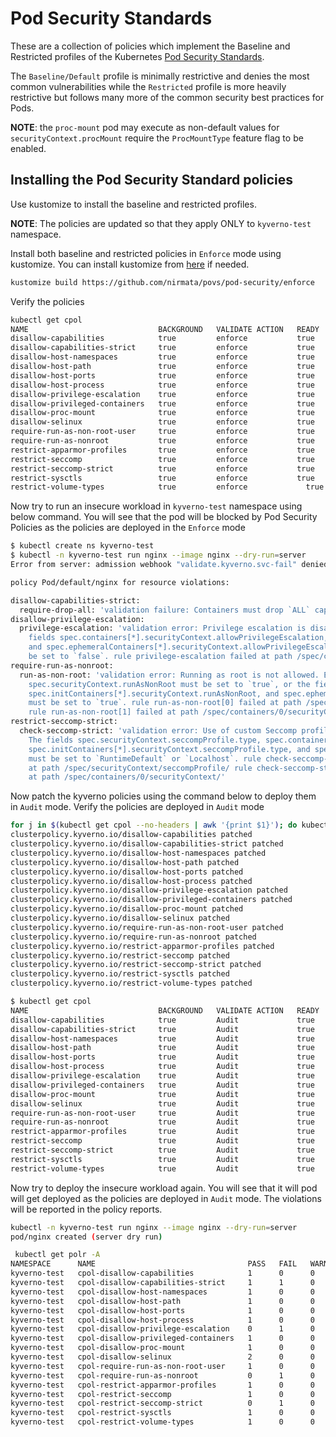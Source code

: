 # Pod Security Standards


These are a collection of policies which implement the Baseline and Restricted profiles of the Kubernetes [Pod Security Standards](https://kubernetes.io/docs/concepts/security/pod-security-standards/).

The `Baseline/Default` profile is minimally restrictive and denies the most common vulnerabilities while the `Restricted` profile is more heavily restrictive but follows many more of the common security best practices for Pods.


**NOTE**: the `proc-mount` pod may execute as non-default values for `securityContext.procMount` require the `ProcMountType` feature flag to be enabled.

## Installing the Pod Security Standard policies
Use kustomize to install the baseline and restricted profiles.

**NOTE**: The policies are updated so that they apply ONLY to `kyverno-test` namespace. 

Install both baseline and restricted policies in `Enforce` mode using kustomize. You can install kustomize from [here](https://kubectl.docs.kubernetes.io/installation/kustomize/) if needed. 
```sh
kustomize build https://github.com/nirmata/povs/pod-security/enforce  | kubectl apply -f - 
```
Verify the policies 
```sh
kubectl get cpol
NAME                             BACKGROUND   VALIDATE ACTION   READY   AGE
disallow-capabilities            true         enforce           true    20m
disallow-capabilities-strict     true         enforce           true    20m
disallow-host-namespaces         true         enforce           true    20m
disallow-host-path               true         enforce           true    19m
disallow-host-ports              true         enforce           true    19m
disallow-host-process            true         enforce           true    19m
disallow-privilege-escalation    true         enforce           true    19m
disallow-privileged-containers   true         enforce           true    19m
disallow-proc-mount              true         enforce           true    19m
disallow-selinux                 true         enforce           true    19m
require-run-as-non-root-user     true         enforce           true    19m
require-run-as-nonroot           true         enforce           true    19m
restrict-apparmor-profiles       true         enforce           true    19m
restrict-seccomp                 true         enforce           true    19m
restrict-seccomp-strict          true         enforce           true    19m
restrict-sysctls                 true         enforce           true    19m
restrict-volume-types            true         enforce             true    19m
```
Now try to run an insecure workload in `kyverno-test` namespace using below command. You will see that the pod will be blocked by Pod Security Policies as the policies are deployed in the `Enforce` mode
```sh
$ kubectl create ns kyverno-test
$ kubectl -n kyverno-test run nginx --image nginx --dry-run=server
Error from server: admission webhook "validate.kyverno.svc-fail" denied the request:

policy Pod/default/nginx for resource violations:

disallow-capabilities-strict:
  require-drop-all: 'validation failure: Containers must drop `ALL` capabilities.'
disallow-privilege-escalation:
  privilege-escalation: 'validation error: Privilege escalation is disallowed. The
    fields spec.containers[*].securityContext.allowPrivilegeEscalation, spec.initContainers[*].securityContext.allowPrivilegeEscalation,
    and spec.ephemeralContainers[*].securityContext.allowPrivilegeEscalation must
    be set to `false`. rule privilege-escalation failed at path /spec/containers/0/securityContext/'
require-run-as-nonroot:
  run-as-non-root: 'validation error: Running as root is not allowed. Either the field
    spec.securityContext.runAsNonRoot must be set to `true`, or the fields spec.containers[*].securityContext.runAsNonRoot,
    spec.initContainers[*].securityContext.runAsNonRoot, and spec.ephemeralContainers[*].securityContext.runAsNonRoot
    must be set to `true`. rule run-as-non-root[0] failed at path /spec/securityContext/runAsNonRoot/
    rule run-as-non-root[1] failed at path /spec/containers/0/securityContext/'
restrict-seccomp-strict:
  check-seccomp-strict: 'validation error: Use of custom Seccomp profiles is disallowed.
    The fields spec.securityContext.seccompProfile.type, spec.containers[*].securityContext.seccompProfile.type,
    spec.initContainers[*].securityContext.seccompProfile.type, and spec.ephemeralContainers[*].securityContext.seccompProfile.type
    must be set to `RuntimeDefault` or `Localhost`. rule check-seccomp-strict[0] failed
    at path /spec/securityContext/seccompProfile/ rule check-seccomp-strict[1] failed
    at path /spec/containers/0/securityContext/'
```
Now patch the kyverno policies using the command below to deploy them in `Audit` mode. Verify the policies are deployed in `Audit` mode
```sh
for j in $(kubectl get cpol --no-headers | awk '{print $1}'); do kubectl patch cpol $j --type='json' -p='[{"op": "replace", "path": "/spec/validationFailureAction", "value":"Audit"}]';done
clusterpolicy.kyverno.io/disallow-capabilities patched
clusterpolicy.kyverno.io/disallow-capabilities-strict patched
clusterpolicy.kyverno.io/disallow-host-namespaces patched
clusterpolicy.kyverno.io/disallow-host-path patched
clusterpolicy.kyverno.io/disallow-host-ports patched
clusterpolicy.kyverno.io/disallow-host-process patched
clusterpolicy.kyverno.io/disallow-privilege-escalation patched
clusterpolicy.kyverno.io/disallow-privileged-containers patched
clusterpolicy.kyverno.io/disallow-proc-mount patched
clusterpolicy.kyverno.io/disallow-selinux patched
clusterpolicy.kyverno.io/require-run-as-non-root-user patched
clusterpolicy.kyverno.io/require-run-as-nonroot patched
clusterpolicy.kyverno.io/restrict-apparmor-profiles patched
clusterpolicy.kyverno.io/restrict-seccomp patched
clusterpolicy.kyverno.io/restrict-seccomp-strict patched
clusterpolicy.kyverno.io/restrict-sysctls patched
clusterpolicy.kyverno.io/restrict-volume-types patched

$ kubectl get cpol
NAME                             BACKGROUND   VALIDATE ACTION   READY   AGE
disallow-capabilities            true         Audit             true    27m
disallow-capabilities-strict     true         Audit             true    27m
disallow-host-namespaces         true         Audit             true    27m
disallow-host-path               true         Audit             true    27m
disallow-host-ports              true         Audit             true    27m
disallow-host-process            true         Audit             true    27m
disallow-privilege-escalation    true         Audit             true    27m
disallow-privileged-containers   true         Audit             true    27m
disallow-proc-mount              true         Audit             true    27m
disallow-selinux                 true         Audit             true    27m
require-run-as-non-root-user     true         Audit             true    27m
require-run-as-nonroot           true         Audit             true    27m
restrict-apparmor-profiles       true         Audit             true    27m
restrict-seccomp                 true         Audit             true    27m
restrict-seccomp-strict          true         Audit             true    27m
restrict-sysctls                 true         Audit             true    27m
restrict-volume-types            true         Audit             true    27m

```
Now try to deploy the insecure workload again. You will see that it will pod will get deployed as the policies are deployed in `Audit` mode. The violations will be reported in the policy reports. 
```sh
kubectl -n kyverno-test run nginx --image nginx --dry-run=server
pod/nginx created (server dry run)

 kubectl get polr -A
NAMESPACE      NAME                                  PASS   FAIL   WARN   ERROR   SKIP   AGE
kyverno-test   cpol-disallow-capabilities            1      0      0      0       0      4m7s
kyverno-test   cpol-disallow-capabilities-strict     1      1      0      0       0      4m7s
kyverno-test   cpol-disallow-host-namespaces         1      0      0      0       0      4m7s
kyverno-test   cpol-disallow-host-path               1      0      0      0       0      4m7s
kyverno-test   cpol-disallow-host-ports              1      0      0      0       0      4m7s
kyverno-test   cpol-disallow-host-process            1      0      0      0       0      4m7s
kyverno-test   cpol-disallow-privilege-escalation    0      1      0      0       0      4m7s
kyverno-test   cpol-disallow-privileged-containers   1      0      0      0       0      4m7s
kyverno-test   cpol-disallow-proc-mount              1      0      0      0       0      4m7s
kyverno-test   cpol-disallow-selinux                 2      0      0      0       0      4m7s
kyverno-test   cpol-require-run-as-non-root-user     1      0      0      0       0      4m7s
kyverno-test   cpol-require-run-as-nonroot           0      1      0      0       0      4m7s
kyverno-test   cpol-restrict-apparmor-profiles       1      0      0      0       0      4m7s
kyverno-test   cpol-restrict-seccomp                 1      0      0      0       0      4m7s
kyverno-test   cpol-restrict-seccomp-strict          0      1      0      0       0      4m7s
kyverno-test   cpol-restrict-sysctls                 1      0      0      0       0      4m7s
kyverno-test   cpol-restrict-volume-types            1      0      0      0       0      4m7s



```
